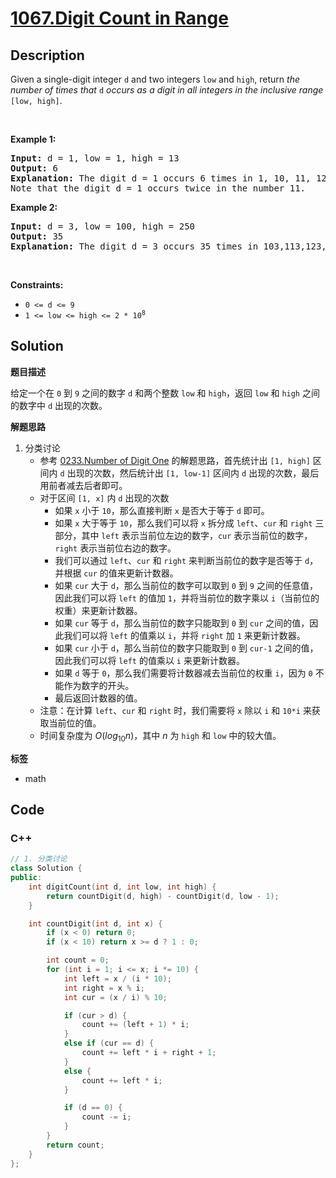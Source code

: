 # [1067.Digit Count in Range](https://leetcode.com/problems/digit-count-in-range/description/)

## Description

<p>Given a single-digit integer <code>d</code> and two integers <code>low</code> and <code>high</code>, return <em>the number of times that </em><code>d</code><em> occurs as a digit in all integers in the inclusive range </em><code>[low, high]</code>.</p>

<p>&nbsp;</p>
<p><strong class="example">Example 1:</strong></p>

<pre>
<strong>Input:</strong> d = 1, low = 1, high = 13
<strong>Output:</strong> 6
<strong>Explanation:</strong> The digit d = 1 occurs 6 times in 1, 10, 11, 12, 13.
Note that the digit d = 1 occurs twice in the number 11.
</pre>

<p><strong class="example">Example 2:</strong></p>

<pre>
<strong>Input:</strong> d = 3, low = 100, high = 250
<strong>Output:</strong> 35
<strong>Explanation:</strong> The digit d = 3 occurs 35 times in 103,113,123,130,131,...,238,239,243.
</pre>

<p>&nbsp;</p>
<p><strong>Constraints:</strong></p>

<ul>
  <li><code>0 &lt;= d &lt;= 9</code></li>
  <li><code>1 &lt;= low &lt;= high &lt;= 2 * 10<sup>8</sup></code></li>
</ul>

## Solution

**题目描述**

给定一个在 `0` 到 `9` 之间的数字 `d` 和两个整数 `low` 和 `high`，返回 `low` 和 `high` 之间的数字中 `d` 出现的次数。

**解题思路**

1. 分类讨论
   - 参考 [0233.Number of Digit One](../.doc/0233.number-of-digit-one.md) 的解题思路，首先统计出 `[1, high]` 区间内 `d` 出现的次数，然后统计出 `[1, low-1]` 区间内 `d` 出现的次数，最后用前者减去后者即可。
   - 对于区间 `[1, x]` 内 `d` 出现的次数
     - 如果 `x` 小于 `10`，那么直接判断 `x` 是否大于等于 `d` 即可。
     - 如果 `x` 大于等于 `10`，那么我们可以将 `x` 拆分成 `left`、`cur` 和 `right` 三部分，其中 `left` 表示当前位左边的数字，`cur` 表示当前位的数字，`right` 表示当前位右边的数字。
     - 我们可以通过 `left`、`cur` 和 `right` 来判断当前位的数字是否等于 `d`，并根据 `cur` 的值来更新计数器。
     - 如果 `cur` 大于 `d`，那么当前位的数字可以取到 `0` 到 `9` 之间的任意值，因此我们可以将 `left` 的值加 `1`，并将当前位的数字乘以 `i`（当前位的权重）来更新计数器。
     - 如果 `cur` 等于 `d`，那么当前位的数字只能取到 `0` 到 `cur` 之间的值，因此我们可以将 `left` 的值乘以 `i`，并将 `right` 加 `1` 来更新计数器。
     - 如果 `cur` 小于 `d`，那么当前位的数字只能取到 `0` 到 `cur-1` 之间的值，因此我们可以将 `left` 的值乘以 `i` 来更新计数器。
     - 如果 `d` 等于 `0`，那么我们需要将计数器减去当前位的权重 `i`，因为 `0` 不能作为数字的开头。
     - 最后返回计数器的值。
   - 注意：在计算 `left`、`cur` 和 `right` 时，我们需要将 `x` 除以 `i` 和 `10*i` 来获取当前位的值。
   - 时间复杂度为 $O(log_{10} n)$，其中 $n$ 为 `high` 和 `low` 中的较大值。

**标签**

- math

<!-- code start -->
## Code

### C++

```cpp
// 1. 分类讨论
class Solution {
public:
    int digitCount(int d, int low, int high) {
        return countDigit(d, high) - countDigit(d, low - 1);
    }

    int countDigit(int d, int x) {
        if (x < 0) return 0;
        if (x < 10) return x >= d ? 1 : 0;

        int count = 0;
        for (int i = 1; i <= x; i *= 10) {
            int left = x / (i * 10);
            int right = x % i;
            int cur = (x / i) % 10;

            if (cur > d) {
                count += (left + 1) * i;
            }
            else if (cur == d) {
                count += left * i + right + 1;
            }
            else {
                count += left * i;
            }

            if (d == 0) {
                count -= i;
            }
        }
        return count;
    }
};
```

<!-- code end -->
